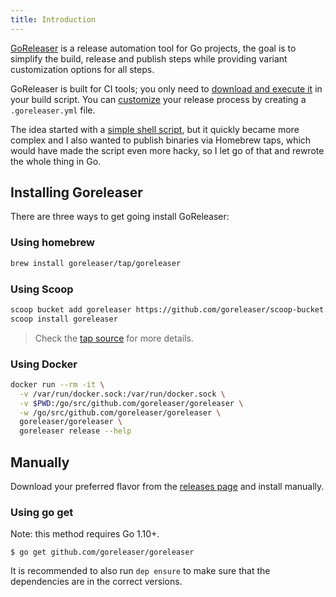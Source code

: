 ```yaml
---
title: Introduction
---
```


[GoReleaser](https://github.com/goreleaser/goreleaser) is a release automation
tool for Go projects, the goal is to simplify the build, release and
publish steps while providing variant customization options for all steps.

GoReleaser is built for CI tools; you only need to
[download and execute it](#ci_integration) in your build script.
You can [customize](#customization) your release process by
creating a `.goreleaser.yml` file.

The idea started with a
[simple shell script](https://github.com/goreleaser/old-go-releaser),
but it quickly became more complex and I also wanted to publish binaries via
Homebrew taps, which would have made the script even more hacky, so I let go of
that and rewrote the whole thing in Go.

## Installing Goreleaser

There are three ways to get going install GoReleaser:

### Using homebrew

```sh
brew install goreleaser/tap/goreleaser
```

### Using Scoop

```sh
scoop bucket add goreleaser https://github.com/goreleaser/scoop-bucket.git
scoop install goreleaser
```

> Check the [tap source](https://github.com/goreleaser/homebrew-tap) for
> more details.

### Using Docker

```sh
docker run --rm -it \
  -v /var/run/docker.sock:/var/run/docker.sock \
  -v $PWD:/go/src/github.com/goreleaser/goreleaser \
  -w /go/src/github.com/goreleaser/goreleaser \
  goreleaser/goreleaser \
  goreleaser release --help
```

## Manually

Download your preferred flavor from the [releases page](https://github.com/goreleaser/goreleaser/releases/latest) and install
manually.

### Using go get

Note: this method requires Go 1.10+.

```console
$ go get github.com/goreleaser/goreleaser
```

It is recommended to also run `dep ensure` to make sure that the dependencies
are in the correct versions.
